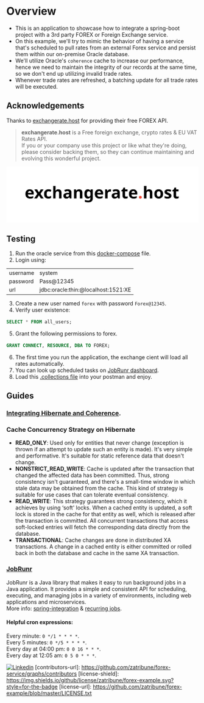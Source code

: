 # Overview

* This is an application to showcase how to integrate a spring-boot project with a 3rd party FOREX or Foreign Exchange
  service.
* On this example, we'll try to mimic the behavior of having a service that's scheduled to pull rates from an external
  Forex service and persist them within our on-premise Oracle database.
* We'll utilize Oracle's `coherence` cache to increase our performance, hence we need to maintain the integrity of our
  records at the same time, so we don't end up utilizing invalid trade rates.
* Whenever trade rates are refreshed, a batching update for all trade rates will be executed.

## Acknowledgements

Thanks to [exchangerate.host](https://exchangerate.host/) for providing their free FOREX API.
> **exchangerate.host** is a Free foreign exchange, crypto rates & EU VAT Rates API.   
> If you or your company use this project or like what they're doing,
> please consider backing them, so they can continue maintaining
> and evolving this wonderful project.

<p align="center" style="padding:50px;background-color: white">
<img src="exchangerate.host.svg">
</p>


## Testing

1. Run the oracle service from this [docker-compose](/forex-local/docker-compose.yml) file.
2. Login using:

<table>
  <tr><td>username</td><td>system</td></tr>
  <tr><td>password</td><td>Pass@12345</td></tr>
  <tr><td>url</td><td>jdbc:oracle:thin:@localhost:1521:XE</td></tr>
</table>

3. Create a new user named `forex` with password `Forex@12345`.
4. Verify user existence:
```sql
SELECT * FROM all_users;
```
5. Grant the following permissions to forex.
```sql
GRANT CONNECT, RESOURCE, DBA TO FOREX;
```
6. The first time you run the application, the exchange cient will load all rates automatically.
7. You can look up scheduled tasks on [JobRunr dashboard](http://localhost:8000/dashboard).
8. Load this [.collections file]() into your postman and enjoy.

## Guides
### [Integrating Hibernate and Coherence](https://docs.oracle.com/middleware/12213/coherence/integrate/integrating-hibernate-and-coherence.htm#COHIG378).
### Cache Concurrency Strategy on Hibernate

- **READ_ONLY**: Used only for entities that never change (exception is thrown if an attempt to update such an entity is
  made). It's very simple and performative. It's suitable for static reference data that doesn't change.
- **NONSTRICT_READ_WRITE**: Cache is updated after the transaction that changed the affected data has been committed.
  Thus,
  strong consistency isn't guaranteed, and there's a small-time window in which stale data may be obtained from the
  cache. This kind of strategy is suitable for use cases that can tolerate eventual consistency.
- **READ_WRITE**: This strategy guarantees strong consistency, which it achieves by using ‘soft' locks. When a cached
  entity
  is updated, a soft lock is stored in the cache for that entity as well, which is released after the transaction is
  committed. All concurrent transactions that access soft-locked entries will fetch the corresponding data directly from
  the database.
- **TRANSACTIONAL**: Cache changes are done in distributed XA transactions. A change in a cached entity is either
  committed
  or rolled back in both the database and cache in the same XA transaction.

### [JobRunr](https://www.jobrunr.io/en/)

JobRunr is a Java library that makes it easy to run background jobs in a Java application.
It provides a simple and consistent API for scheduling, executing, and managing jobs
in a variety of environments, including web applications and microservices.  
More
info: [spring-integration](https://www.jobrunr.io/en/documentation/configuration/spring/) & [recurring jobs](https://www.jobrunr.io/en/documentation/background-methods/recurring-jobs).

#### Helpful cron expressions:
Every minute: `0 */1 * * * *`.  
Every 5 minutes: `0 */5 * * * *`.  
Every day at 04:00 pm: `0 0 16 * * *`.  
Every day at 12:05 am: `0 5 0 * * *`.

[![Linkedin](https://img.shields.io/badge/LinkedIn-0077B5?style=for-the-badge&logo=linkedin&logoColor=white&label=Muhammad%20Ali)](https://linkedin.com/in/zatribune)
[contributors-url]: https://github.com/zatribune/forex-service/graphs/contributors
[license-shield]: https://img.shields.io/github/license/zatribune/forex-example.svg?style=for-the-badge
[license-url]: https://github.com/zatribune/forex-example/blob/master/LICENSE.txt



